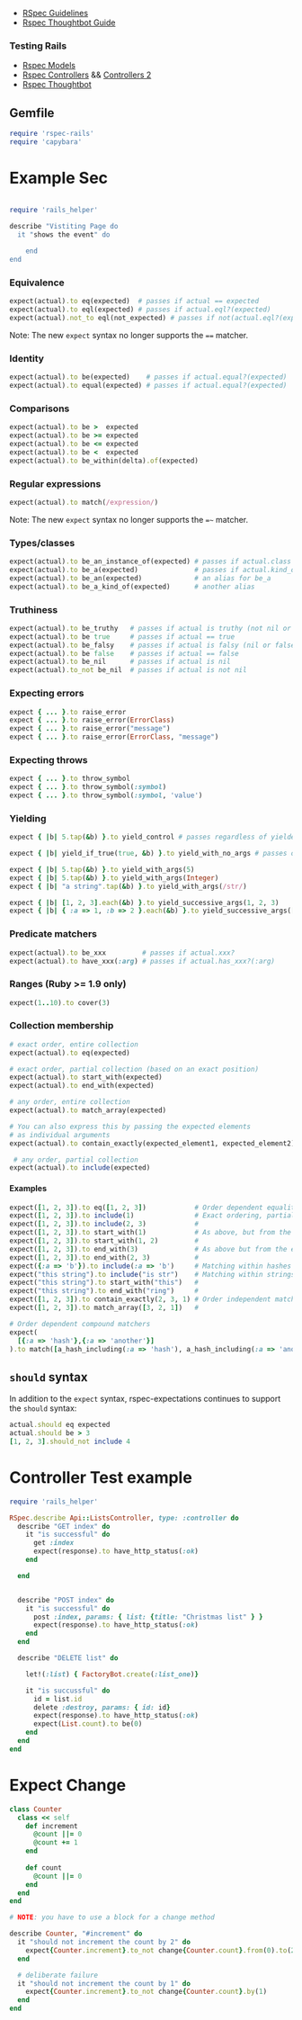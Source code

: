 * [RSpec Guidelines](http://www.betterspecs.org/)
* [Rspec Thoughtbot Guide](https://thoughtbot.com/blog/how-we-test-rails-applications)

### Testing Rails
* [Rspec Models](https://semaphoreci.com/community/tutorials/how-to-test-rails-models-with-rspec)
* [Rspec Controllers](https://relishapp.com/rspec/rspec-rails/docs/controller-specs) && [Controllers 2](https://everydayrails.com/2016/08/29/replace-rspec-controller-tests.html)
* [Rspec Thoughtbot](https://thoughtbot.com/blog/how-we-test-rails-applications)

## Gemfile
```ruby
require 'rspec-rails'
require 'capybara'
```



# Example Sec
```ruby

require 'rails_helper'

describe "Vistiting Page do
  it "shows the event" do
    
    end
end
```



### Equivalence

```ruby
expect(actual).to eq(expected)  # passes if actual == expected
expect(actual).to eql(expected) # passes if actual.eql?(expected)
expect(actual).not_to eql(not_expected) # passes if not(actual.eql?(expected))
```

Note: The new `expect` syntax no longer supports the `==` matcher.

### Identity

```ruby
expect(actual).to be(expected)    # passes if actual.equal?(expected)
expect(actual).to equal(expected) # passes if actual.equal?(expected)
```

### Comparisons

```ruby
expect(actual).to be >  expected
expect(actual).to be >= expected
expect(actual).to be <= expected
expect(actual).to be <  expected
expect(actual).to be_within(delta).of(expected)
```

### Regular expressions

```ruby
expect(actual).to match(/expression/)
```

Note: The new `expect` syntax no longer supports the `=~` matcher.

### Types/classes

```ruby
expect(actual).to be_an_instance_of(expected) # passes if actual.class == expected
expect(actual).to be_a(expected)              # passes if actual.kind_of?(expected)
expect(actual).to be_an(expected)             # an alias for be_a
expect(actual).to be_a_kind_of(expected)      # another alias
```

### Truthiness

```ruby
expect(actual).to be_truthy   # passes if actual is truthy (not nil or false)
expect(actual).to be true     # passes if actual == true
expect(actual).to be_falsy    # passes if actual is falsy (nil or false)
expect(actual).to be false    # passes if actual == false
expect(actual).to be_nil      # passes if actual is nil
expect(actual).to_not be_nil  # passes if actual is not nil
```

### Expecting errors

```ruby
expect { ... }.to raise_error
expect { ... }.to raise_error(ErrorClass)
expect { ... }.to raise_error("message")
expect { ... }.to raise_error(ErrorClass, "message")
```

### Expecting throws

```ruby
expect { ... }.to throw_symbol
expect { ... }.to throw_symbol(:symbol)
expect { ... }.to throw_symbol(:symbol, 'value')
```

### Yielding

```ruby
expect { |b| 5.tap(&b) }.to yield_control # passes regardless of yielded args

expect { |b| yield_if_true(true, &b) }.to yield_with_no_args # passes only if no args are yielded

expect { |b| 5.tap(&b) }.to yield_with_args(5)
expect { |b| 5.tap(&b) }.to yield_with_args(Integer)
expect { |b| "a string".tap(&b) }.to yield_with_args(/str/)

expect { |b| [1, 2, 3].each(&b) }.to yield_successive_args(1, 2, 3)
expect { |b| { :a => 1, :b => 2 }.each(&b) }.to yield_successive_args([:a, 1], [:b, 2])
```

### Predicate matchers

```ruby
expect(actual).to be_xxx         # passes if actual.xxx?
expect(actual).to have_xxx(:arg) # passes if actual.has_xxx?(:arg)
```

### Ranges (Ruby >= 1.9 only)

```ruby
expect(1..10).to cover(3)
```

### Collection membership

```ruby
# exact order, entire collection
expect(actual).to eq(expected)

# exact order, partial collection (based on an exact position)
expect(actual).to start_with(expected)
expect(actual).to end_with(expected)

# any order, entire collection
expect(actual).to match_array(expected)

# You can also express this by passing the expected elements
# as individual arguments
expect(actual).to contain_exactly(expected_element1, expected_element2)

 # any order, partial collection
expect(actual).to include(expected)
```

#### Examples

```ruby
expect([1, 2, 3]).to eq([1, 2, 3])            # Order dependent equality check
expect([1, 2, 3]).to include(1)               # Exact ordering, partial collection matches
expect([1, 2, 3]).to include(2, 3)            #
expect([1, 2, 3]).to start_with(1)            # As above, but from the start of the collection
expect([1, 2, 3]).to start_with(1, 2)         #
expect([1, 2, 3]).to end_with(3)              # As above but from the end of the collection
expect([1, 2, 3]).to end_with(2, 3)           #
expect({:a => 'b'}).to include(:a => 'b')     # Matching within hashes
expect("this string").to include("is str")    # Matching within strings
expect("this string").to start_with("this")   #
expect("this string").to end_with("ring")     #
expect([1, 2, 3]).to contain_exactly(2, 3, 1) # Order independent matches
expect([1, 2, 3]).to match_array([3, 2, 1])   #

# Order dependent compound matchers
expect(
  [{:a => 'hash'},{:a => 'another'}]
).to match([a_hash_including(:a => 'hash'), a_hash_including(:a => 'another')])
```

## `should` syntax

In addition to the `expect` syntax, rspec-expectations continues to support the
`should` syntax:

```ruby
actual.should eq expected
actual.should be > 3
[1, 2, 3].should_not include 4
```
# Controller Test example

```ruby
require 'rails_helper'

RSpec.describe Api::ListsController, type: :controller do
  describe "GET index" do
    it "is successful" do
      get :index
      expect(response).to have_http_status(:ok)
    end

  end


  describe "POST index" do
    it "is successful" do
      post :index, params: { list: {title: "Christmas list" } }
      expect(response).to have_http_status(:ok)
    end
  end

  describe "DELETE list" do

    let!(:list) { FactoryBot.create(:list_one)}

    it "is succussful" do
      id = list.id
      delete :destroy, params: { id: id}
      expect(response).to have_http_status(:ok)
      expect(List.count).to be(0)
    end
  end
end
```


# Expect Change
```ruby
class Counter
  class << self
    def increment
      @count ||= 0
      @count += 1
    end
    
    def count
      @count ||= 0
    end
  end
end

# NOTE: you have to use a block for a change method

describe Counter, "#increment" do
  it "should not increment the count by 2" do
    expect{Counter.increment}.to_not change{Counter.count}.from(0).to(2)
  end

  # deliberate failure
  it "should not increment the count by 1" do
    expect{Counter.increment}.to_not change{Counter.count}.by(1)
  end
end
```


